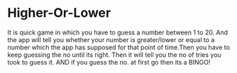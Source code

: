 # Higher-Or-Lower
It is quick game in which you have to guess a number between 1 to 20. And the app will tell you whether your number is greater/lower or equal to a number which the app has supposed for that point of time.Then you have to keep guessing the no until its right. Then it will tell you the no of tries you took to guess it. AND if you guess the no. at first go then its a BINGO!
